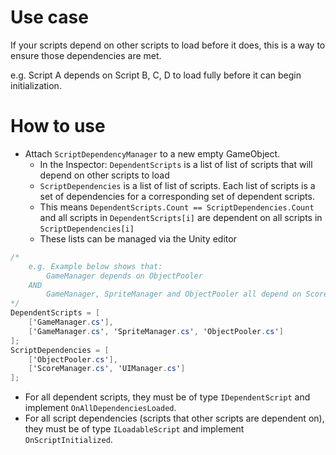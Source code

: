 # Use case
If your scripts depend on other scripts to load before it does, this is a way to ensure those dependencies are met. 

e.g. Script A depends on Script B, C, D to load fully before it can begin initialization.

# How to use
- Attach `ScriptDependencyManager` to a new empty GameObject.
    - In the Inspector: `DependentScripts` is a list of list of scripts that will depend on other scripts to load
    - `ScriptDependencies` is a list of list of scripts. Each list of scripts is a set of dependencies for a corresponding set of dependent scripts.
    - This means `DependentScripts.Count == ScriptDependencies.Count` and all scripts in `DependentScripts[i]` are dependent on all scripts in `ScriptDependencies[i]`
    - These lists can be managed via the Unity editor
```c#
/* 
    e.g. Example below shows that:
        GameManager depends on ObjectPooler
    AND
        GameManager, SpriteManager and ObjectPooler all depend on ScoreManager and UIManager
*/
DependentScripts = [
    ['GameManager.cs'],
    ['GameManager.cs', 'SpriteManager.cs', 'ObjectPooler.cs']
];
ScriptDependencies = [
    ['ObjectPooler.cs'],
    ['ScoreManager.cs', 'UIManager.cs']
];
```
- For all dependent scripts, they must be of type `IDependentScript` and implement `OnAllDependenciesLoaded`.
- For all script dependencies (scripts that other scripts are dependent on), they must be of type `ILoadableScript` and implement `OnScriptInitialized`.